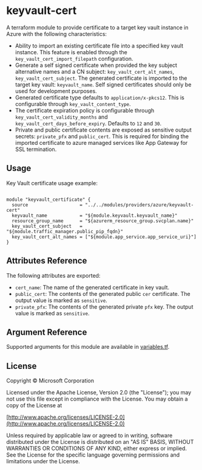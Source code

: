 # keyvault-cert

A terraform module to provide certificate to a target key vault instance in Azure with the following characteristics:

- Ability to import an existing certificate file into a specified key vault instance. This feature is enabled through the `key_vault_cert_import_filepath` configuration.
- Generate a self signed certificate when provided the key subject alternative names and a CN subject: `key_vault_cert_alt_names`, `key_vault_cert_subject`. The generated certificate is imported to the target key vault: `keyvault_name`. Self signed certificates should only be used for development purposes.
- Generated certificate type defaults to `application/x-pkcs12`. This is configurable through `key_vault_content_type`.
- The certificate expiration policy is configurable through `key_vault_cert_validity_months` and `key_vault_cert_days_before_expiry`. Defaults to `12` and `30`.
- Private and public certificate contents are exposed as sensitive output secrets: `private_pfx` and `public_cert`. This is required for binding the imported certificate to azure managed services like App Gateway for SSL termination.

## Usage

Key Vault certificate usage example:

```hcl

module "keyvault_certificate" {
  source                   = "../../modules/providers/azure/keyvault-cert"
  keyvault_name            = "${module.keyvault.keyvault_name}"
  resource_group_name      = "${azurerm_resource_group.svcplan.name}"
  key_vault_cert_subject   = "${module.traffic_manager.public_pip_fqdn}"
  key_vault_cert_alt_names = ["${module.app_service.app_service_uri}"]
}
```

## Attributes Reference

The following attributes are exported:

- `cert_name`: The name of the generated certificate in key vault.
- `public_cert`: The contents of the generated public `cer` certificate. The output value is marked as `sensitive`.
- `private_pfx`: The contents of the generated private `pfx` key. The output value is marked as `sensitive`.

## Argument Reference

Supported arguments for this module are available in [variables.tf](./variables.tf).

## License
Copyright © Microsoft Corporation

Licensed under the Apache License, Version 2.0 (the "License");
you may not use this file except in compliance with the License.
You may obtain a copy of the License at 

[http://www.apache.org/licenses/LICENSE-2.0](http://www.apache.org/licenses/LICENSE-2.0)

Unless required by applicable law or agreed to in writing, software
distributed under the License is distributed on an "AS IS" BASIS,
WITHOUT WARRANTIES OR CONDITIONS OF ANY KIND, either express or implied.
See the License for the specific language governing permissions and
limitations under the License.